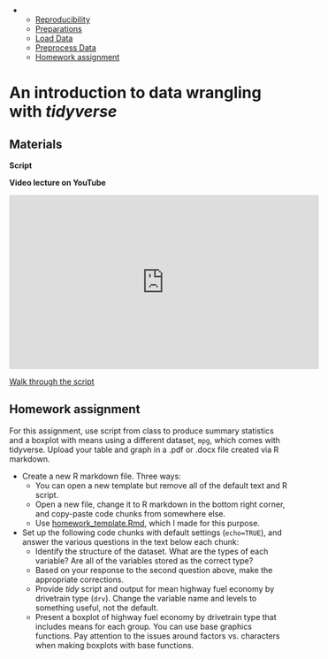-
    -   [Reproducibility](#reproducibility)
    -   [Preparations](#preparations)
    -   [Load Data](#load-data)
    -   [Preprocess Data](#preprocess-data)
    -   [Homework assignment](#homework-assignment)
 
# An introduction to data wrangling with *tidyverse*

## Materials 

**Script**

**Video lecture on YouTube**

<iframe width="560" height="315" src="https://www.youtube.com/embed/TPifWRJ-5dw" frameborder="0" allow="accelerometer; autoplay; encrypted-media; gyroscope; picture-in-picture" allowfullscreen></iframe>

[Walk through the script](https://www.introranger.org/post/lesson-3-intro-to-tidyverse/#walking-through-the-script) 

## Homework assignment 

For this assignment, use script from class to produce summary statistics and a boxplot with means using a different dataset, `mpg`, which comes with tidyverse. Upload your table and graph in a .pdf or .docx file created via R markdown. 

* Create a new R markdown file. 
Three ways:
  - You can open a new template but remove all of the default text and R script.
  - Open a new file, change it to R markdown in the bottom right corner, and copy-paste code chunks from somewhere else.
  - Use [homework_template.Rmd](https://github.com/devanmcg/IntroRangeR/blob/master/homework_template.Rmd), which I made for this purpose.
* Set up the following code chunks with default settings (`echo=TRUE`), and answer the various questions in the text below each chunk:
  - Identify the structure of the dataset. 
  What are the types of each variable?
  Are all of the variables stored as the correct type?
  - Based on your response to the second question above, make the appropriate corrections.
  - Provide *tidy* script and output for mean highway fuel economy by drivetrain type (`drv`). 
  Change the variable name and levels to something useful, not the default.
  - Present a boxplot of highway fuel economy by drivetrain type that includes means for each group. 
  You can use base graphics functions. 
  Pay attention to the issues around factors vs. characters when making boxplots with base functions. 


